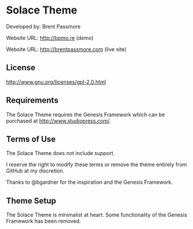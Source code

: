 # Solace Theme

Developed by: Brent Passmore

Website URL: http://bpmo.re (demo)

Website URL: http://brentpassmore.com (live site)

## License

http://www.gnu.org/licenses/gpl-2.0.html

## Requirements

The Solace Theme requires the Genesis Framework which can be purchased at http://www.studiopress.com/.

## Terms of Use

The Solace Theme does not include support.

I reserve the right to modify these terms or remove the theme entirely from GitHub at my discretion.

Thanks to @bgardner for the inspiration and the Genesis Framework.

## Theme Setup

The Solace Theme is minimalist at heart. Some functionality of the Genesis Framework has been removed.
